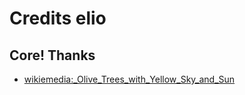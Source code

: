 # Credits elio
## Core! Thanks
- [wikiemedia:\_Olive_Trees_with_Yellow_Sky_and_Sun](https://commons.wikimedia.org/wiki/File:Vincent_van_Gogh_-_Olive_Trees_with_Yellow_Sky_and_Sun.jpg)
